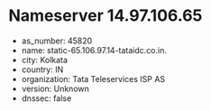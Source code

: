 # Nameserver 14.97.106.65

* as_number: 45820
* name: static-65.106.97.14-tataidc.co.in.
* city: Kolkata
* country: IN
* organization: Tata Teleservices ISP AS
* version: Unknown
* dnssec: false
